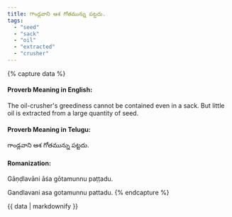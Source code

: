 ```yaml
---
title: గాండ్లవాని ఆశ గోతమున్ను పట్టదు.
tags:
  - "seed"
  - "sack"
  - "oil"
  - "extracted"
  - "crusher"
---
```


{% capture data %}
#### Proverb Meaning in English:
The oil-crusher's greediness cannot be contained even in a sack.
But little oil is extracted from a large quantity of seed.

#### Proverb Meaning in Telugu:
గాండ్లవాని ఆశ గోతమున్ను పట్టదు.

#### Romanization:
Gāṇḍlavāni āśa gōtamunnu paṭṭadu.

Gandlavani asa gotamunnu pattadu.
{% endcapture %}

{{ data | markdownify }}

